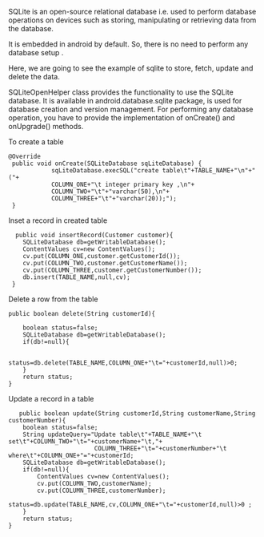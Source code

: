 SQLite is an open-source relational database i.e. used to perform database operations on  devices such as storing, 
manipulating or retrieving  data from the database.

It is embedded in android by default. So, there is no need to perform any database setup .

Here, we are going to see the example of sqlite to store, fetch, update and delete the data. 

SQLiteOpenHelper class provides the functionality to use the SQLite database.
It is available in android.database.sqlite package, is used for database creation and version management. 
For performing any database operation, you have to provide the implementation of onCreate() and onUpgrade() methods.

To create a table 

    @Override
     public void onCreate(SQLiteDatabase sqLiteDatabase) {
                sqLiteDatabase.execSQL("create table\t"+TABLE_NAME+"\n"+"("+
                COLUMN_ONE+"\t integer primary key ,\n"+
                COLUMN_TWO+"\t"+"varchar(50),\n"+
                COLUMN_THREE+"\t"+"varchar(20));");
     }
    
    
 Inset a record in created table
    
    
      public void insertRecord(Customer customer){
        SQLiteDatabase db=getWritableDatabase();
        ContentValues cv=new ContentValues();
        cv.put(COLUMN_ONE,customer.getCustomerId());
        cv.put(COLUMN_TWO,customer.getCustomerName());
        cv.put(COLUMN_THREE,customer.getCustomerNumber());
        db.insert(TABLE_NAME,null,cv);
     }

Delete a row from the table

    public boolean delete(String customerId){
   
        boolean status=false;
        SQLiteDatabase db=getWritableDatabase();
        if(db!=null){

            status=db.delete(TABLE_NAME,COLUMN_ONE+"\t="+customerId,null)>0;
        }
        return status;
    }
    
    
   Update a record in a table
    
    
    
       public boolean update(String customerId,String customerName,String customerNumber){
        boolean status=false;
        String updateQuery="Update table\t"+TABLE_NAME+"\t set\t"+COLUMN_TWO+"\t="+customerName+"\t,"+
                            COLUMN_THREE+"\t="+customerNumber+"\t where\t"+COLUMN_ONE+"="+customerId;
        SQLiteDatabase db=getWritableDatabase();
        if(db!=null){
            ContentValues cv=new ContentValues();
            cv.put(COLUMN_TWO,customerName);
            cv.put(COLUMN_THREE,customerNumber);
           status=db.update(TABLE_NAME,cv,COLUMN_ONE+"\t="+customerId,null)>0 ;
        }
        return status;
    }


